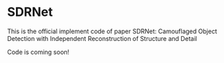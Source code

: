 # SDRNet
This is the official implement code of paper SDRNet: Camouflaged Object Detection with Independent Reconstruction of Structure and Detail

Code is coming soon!
